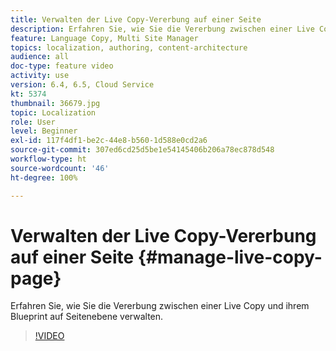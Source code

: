 ```yaml
---
title: Verwalten der Live Copy-Vererbung auf einer Seite
description: Erfahren Sie, wie Sie die Vererbung zwischen einer Live Copy und ihrem Blueprint auf Seitenebene verwalten
feature: Language Copy, Multi Site Manager
topics: localization, authoring, content-architecture
audience: all
doc-type: feature video
activity: use
version: 6.4, 6.5, Cloud Service
kt: 5374
thumbnail: 36679.jpg
topic: Localization
role: User
level: Beginner
exl-id: 117f4df1-be2c-44e8-b560-1d588e0cd2a6
source-git-commit: 307ed6cd25d5be1e54145406b206a78ec878d548
workflow-type: ht
source-wordcount: '46'
ht-degree: 100%

---
```


# Verwalten der Live Copy-Vererbung auf einer Seite {#manage-live-copy-page}

Erfahren Sie, wie Sie die Vererbung zwischen einer Live Copy und ihrem Blueprint auf Seitenebene verwalten.
>[!VIDEO](https://video.tv.adobe.com/v/36679?quality=12&learn=on)
